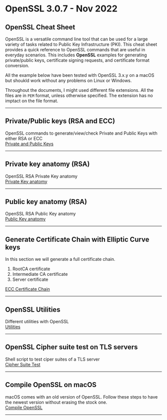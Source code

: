 # OpenSSL 3.0.7 - Nov 2022
## OpenSSL Cheat Sheet
OpenSSL is a versatile command line tool that can be used for a large variety of tasks related to Public Key Infrastructure (PKI). This cheat sheet provides a quick reference to OpenSSL commands that are useful in everyday scenarios. This includes **OpenSSL** examples for generating private/public keys, certificate signing requests, and certificate format conversion.

All the example below have been tested with OpenSSL 3.x.y on a macOS but shoukld work without any problems on Linux or Windows.

Throughout the documents, I might used different file extensions. All the files are in `PEM` format, unless otherwise specified. The extension has no imptact on the file format.
***
## Private/Public keys (RSA and ECC)
OpenSSL commands to generate/view/check Private and Public Keys with either RSA or ECC  
[Private and Public Keys](/Private%20and%20Public%20Keys)
***
## Private key anatomy (RSA)
OpenSSL RSA Private Key anatomy  
[Private Key anatomy](/Private%20Key%20Anatomy)
***
## Public key anatomy (RSA)
OpenSSL RSA Public Key anatomy  
[Public Key anatomy](/Public%20Key%20Anatomy)
***
## Generate Certificate Chain with Elliptic Curve keys
In this section we will generate a full certificate chain.
1. RootCA certificate
2. Intermediate CA certificate
3. Server certificate  

[ECC Certificate Chain](/ECC%20Certificate%20Chain)
***
## OpenSSL Utilities
Different utilities with OpenSSL  
[Utilities](/Utilities)
***
## OpenSSL Cipher suite test on TLS servers
Shell script to test ciper suites of a TLS server  
[Cipher Suite Test](/Cipher%20suite%20test)
***
## Compile OpenSSL on macOS
macOS comes with an old version of OpenSSL. Follow these steps to have the newest version without erasing the stock one.  
[Compile OpenSSL](/Compile%20OpenSSL)
***
